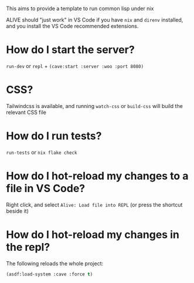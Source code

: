This aims to provide a template to run common lisp under nix

ALIVE should "just work" in VS Code if you have `nix` and `direnv` installed, and you install the VS Code recommended extensions.

# How do I start the server?

`run-dev` or `repl` + `(cave:start :server :woo :port 8080)`

# CSS?

Tailwindcss is available, and running `watch-css` or `build-css` will build the relevant CSS file

# How do I run tests?

`run-tests` or `nix flake check`

# How do I hot-reload my changes to a file in VS Code?

Right click, and select `Alive: Load file into REPL` (or press the shortcut beside it)

# How do I hot-reload my changes in the repl?

The following reloads the whole project:

```lisp
(asdf:load-system :cave :force t)
```
